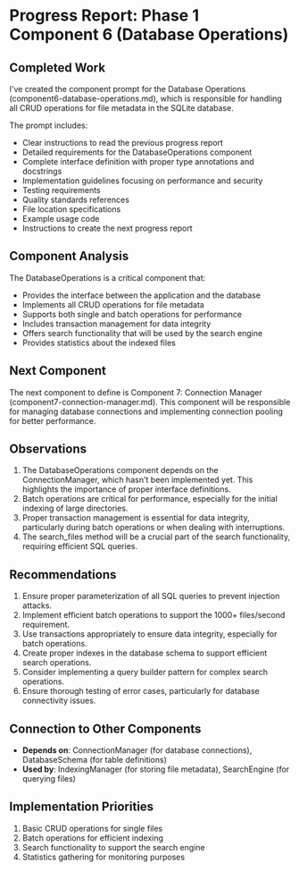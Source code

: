 # Progress Report: Phase 1 Component 6 (Database Operations)

## Completed Work

I've created the component prompt for the Database Operations (component6-database-operations.md), which is responsible for handling all CRUD operations for file metadata in the SQLite database.

The prompt includes:
- Clear instructions to read the previous progress report
- Detailed requirements for the DatabaseOperations component
- Complete interface definition with proper type annotations and docstrings
- Implementation guidelines focusing on performance and security
- Testing requirements
- Quality standards references
- File location specifications
- Example usage code
- Instructions to create the next progress report

## Component Analysis

The DatabaseOperations is a critical component that:
- Provides the interface between the application and the database
- Implements all CRUD operations for file metadata
- Supports both single and batch operations for performance
- Includes transaction management for data integrity
- Offers search functionality that will be used by the search engine
- Provides statistics about the indexed files

## Next Component

The next component to define is Component 7: Connection Manager (component7-connection-manager.md). This component will be responsible for managing database connections and implementing connection pooling for better performance.

## Observations

1. The DatabaseOperations component depends on the ConnectionManager, which hasn't been implemented yet. This highlights the importance of proper interface definitions.
2. Batch operations are critical for performance, especially for the initial indexing of large directories.
3. Proper transaction management is essential for data integrity, particularly during batch operations or when dealing with interruptions.
4. The search_files method will be a crucial part of the search functionality, requiring efficient SQL queries.

## Recommendations

1. Ensure proper parameterization of all SQL queries to prevent injection attacks.
2. Implement efficient batch operations to support the 1000+ files/second requirement.
3. Use transactions appropriately to ensure data integrity, especially for batch operations.
4. Create proper indexes in the database schema to support efficient search operations.
5. Consider implementing a query builder pattern for complex search operations.
6. Ensure thorough testing of error cases, particularly for database connectivity issues.

## Connection to Other Components

- **Depends on**: ConnectionManager (for database connections), DatabaseSchema (for table definitions)
- **Used by**: IndexingManager (for storing file metadata), SearchEngine (for querying files)

## Implementation Priorities

1. Basic CRUD operations for single files
2. Batch operations for efficient indexing
3. Search functionality to support the search engine
4. Statistics gathering for monitoring purposes
